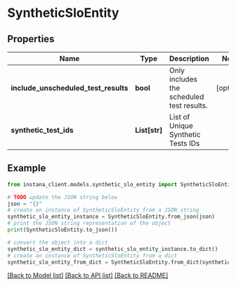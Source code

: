 # SyntheticSloEntity


## Properties

Name | Type | Description | Notes
------------ | ------------- | ------------- | -------------
**include_unscheduled_test_results** | **bool** | Only includes the scheduled test results.  | [optional] 
**synthetic_test_ids** | **List[str]** | List of Unique Synthetic Tests IDs  | 

## Example

```python
from instana_client.models.synthetic_slo_entity import SyntheticSloEntity

# TODO update the JSON string below
json = "{}"
# create an instance of SyntheticSloEntity from a JSON string
synthetic_slo_entity_instance = SyntheticSloEntity.from_json(json)
# print the JSON string representation of the object
print(SyntheticSloEntity.to_json())

# convert the object into a dict
synthetic_slo_entity_dict = synthetic_slo_entity_instance.to_dict()
# create an instance of SyntheticSloEntity from a dict
synthetic_slo_entity_from_dict = SyntheticSloEntity.from_dict(synthetic_slo_entity_dict)
```
[[Back to Model list]](../README.md#documentation-for-models) [[Back to API list]](../README.md#documentation-for-api-endpoints) [[Back to README]](../README.md)


